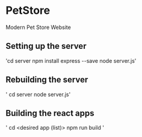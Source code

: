# PetStore
Modern Pet Store Website


## Setting up the server 
'cd server
npm install express --save
node server.js'

## Rebuilding the server 
' cd server
node server.js'

## Building the react apps
' cd <desired app (list)> 
npm run build
'